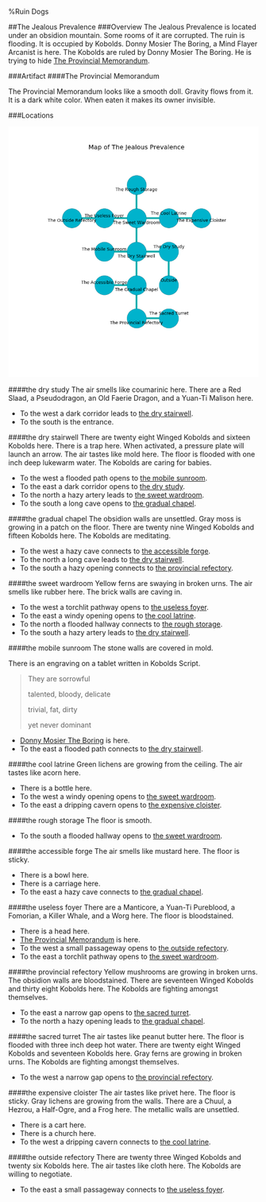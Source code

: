 %Ruin Dogs

##The Jealous Prevalence
###Overview
The Jealous Prevalence is located under an obsidion mountain. Some rooms of it are corrupted. The ruin is flooding. It is occupied by Kobolds. <a name="Donny-Mosier-The-Boring"></a>Donny Mosier The Boring, a Mind Flayer Arcanist is here. The Kobolds are ruled by Donny Mosier The Boring. He  is trying to hide [The Provincial Memorandum](#The-Provincial-Memorandum). 



###Artifact
####<a name="The-Provincial-Memorandum"></a>The Provincial Memorandum


The Provincial Memorandum looks like a smooth doll. Gravity flows from it. It is a dark white color. When eaten it makes its owner invisible. 





###Locations


![](../v2/images/The-Jealous-Prevalence.png)

####<a name="the-dry-study"></a>the dry study
The air smells like coumarinic here. There are a Red Slaad, a Pseudodragon, an Old Faerie Dragon, and a Yuan-Ti Malison here. 



* To the west a dark corridor leads to [the dry stairwell](#the-dry-stairwell).
* To the south is the entrance.


####<a name="the-dry-stairwell"></a>the dry stairwell
There are twenty eight Winged Kobolds and sixteen Kobolds here. There is a trap here. When activated, a pressure plate will launch an arrow. The air tastes like mold here. The floor is flooded with one inch deep lukewarm water. The Kobolds are caring for babies. 



* To the west a flooded path opens to [the mobile sunroom](#the-mobile-sunroom).
* To the east a dark corridor opens to [the dry study](#the-dry-study).
* To the north a hazy artery leads to [the sweet wardroom](#the-sweet-wardroom).
* To the south a long cave opens to [the gradual chapel](#the-gradual-chapel).


####<a name="the-gradual-chapel"></a>the gradual chapel
The obsidion walls are unsettled. Gray moss is growing in a patch on the floor. There are twenty nine Winged Kobolds and fifteen Kobolds here. The Kobolds are meditating. 



* To the west a hazy cave connects to [the accessible forge](#the-accessible-forge).
* To the north a long cave leads to [the dry stairwell](#the-dry-stairwell).
* To the south a hazy opening connects to [the provincial refectory](#the-provincial-refectory).


####<a name="the-sweet-wardroom"></a>the sweet wardroom
Yellow ferns are swaying in broken urns. The air smells like rubber here. The brick walls are caving in. 



* To the west a torchlit pathway opens to [the useless foyer](#the-useless-foyer).
* To the east a windy opening opens to [the cool latrine](#the-cool-latrine).
* To the north a flooded hallway connects to [the rough storage](#the-rough-storage).
* To the south a hazy artery leads to [the dry stairwell](#the-dry-stairwell).


####<a name="the-mobile-sunroom"></a>the mobile sunroom
The stone walls are covered in mold. 

There is an engraving on a tablet written in Kobolds Script. 

> They are sorrowful
>
> talented, bloody, delicate
>
> trivial, fat, dirty
>
> yet never dominant
>


* [Donny Mosier The Boring](#Donny-Mosier-The-Boring) is here.
* To the east a flooded path connects to [the dry stairwell](#the-dry-stairwell).


####<a name="the-cool-latrine"></a>the cool latrine
Green lichens are growing from the ceiling. The air tastes like acorn here. 



* There is a bottle here.
* To the west a windy opening opens to [the sweet wardroom](#the-sweet-wardroom).
* To the east a dripping cavern opens to [the expensive cloister](#the-expensive-cloister).


####<a name="the-rough-storage"></a>the rough storage
The floor is smooth. 



* To the south a flooded hallway opens to [the sweet wardroom](#the-sweet-wardroom).


####<a name="the-accessible-forge"></a>the accessible forge
The air smells like mustard here. The floor is sticky. 



* There is a bowl here.
* There is a carriage here.
* To the east a hazy cave connects to [the gradual chapel](#the-gradual-chapel).


####<a name="the-useless-foyer"></a>the useless foyer
There are a Manticore, a Yuan-Ti Pureblood, a Fomorian, a Killer Whale, and a Worg here. The floor is bloodstained. 



* There is a head here.
* [The Provincial Memorandum](#The-Provincial-Memorandum) is here.
* To the west a small passageway opens to [the outside refectory](#the-outside-refectory).
* To the east a torchlit pathway opens to [the sweet wardroom](#the-sweet-wardroom).


####<a name="the-provincial-refectory"></a>the provincial refectory
Yellow mushrooms are growing in broken urns. The obsidion walls are bloodstained. There are seventeen Winged Kobolds and thirty eight Kobolds here. The Kobolds are fighting amongst themselves. 



* To the east a narrow gap opens to [the sacred turret](#the-sacred-turret).
* To the north a hazy opening leads to [the gradual chapel](#the-gradual-chapel).


####<a name="the-sacred-turret"></a>the sacred turret
The air tastes like peanut butter here. The floor is flooded with three inch deep hot water. There are twenty eight Winged Kobolds and seventeen Kobolds here. Gray ferns are growing in broken urns. The Kobolds are fighting amongst themselves. 



* To the west a narrow gap opens to [the provincial refectory](#the-provincial-refectory).


####<a name="the-expensive-cloister"></a>the expensive cloister
The air tastes like privet here. The floor is sticky. Gray lichens are growing from the walls. There are a Chuul, a Hezrou, a Half-Ogre, and a Frog here. The metallic walls are unsettled. 



* There is a cart here.
* There is a church here.
* To the west a dripping cavern connects to [the cool latrine](#the-cool-latrine).


####<a name="the-outside-refectory"></a>the outside refectory
There are twenty three Winged Kobolds and twenty six Kobolds here. The air tastes like cloth here. The Kobolds are willing to negotiate. 



* To the east a small passageway connects to [the useless foyer](#the-useless-foyer).


